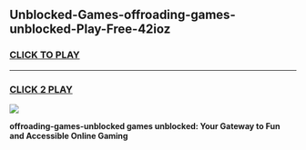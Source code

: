 
## Unblocked-Games-offroading-games-unblocked-Play-Free-42ioz
<h3>
<a href="https://premium76.site?title=offroading-games-unblocked&ref=10A">CLICK TO PLAY</a></h3>
<hr>

<h3>
<a href="https://premium76.site?title=offroading-games-unblocked&ref=10A">CLICK 2 PLAY</a>
  
</h3>

<a href="https://premium76.site?title=offroading-games-unblocked&ref=10A"><img src="https://clearcache.store/games.png"></a>


**offroading-games-unblocked games unblocked: Your Gateway to Fun and Accessible Online Gaming**
